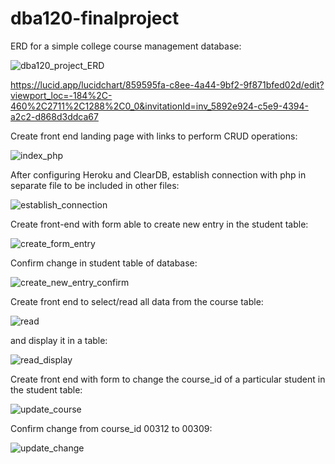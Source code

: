 # dba120-finalproject

ERD for a simple college course management database:

![dba120_project_ERD](https://user-images.githubusercontent.com/123834123/230692914-a1bada7d-2d28-4800-8d94-55cab6de2834.jpg)

https://lucid.app/lucidchart/859595fa-c8ee-4a44-9bf2-9f871bfed02d/edit?viewport_loc=-184%2C-460%2C2711%2C1288%2C0_0&invitationId=inv_5892e924-c5e9-4394-a2c2-d868d3ddca67

Create front end landing page with links to perform CRUD operations:

![index_php](https://user-images.githubusercontent.com/123834123/232341290-4bf4ab28-da9c-4504-a726-e46894bce18d.png)

After configuring Heroku and ClearDB, establish connection with php in separate file to be included in other files:

![establish_connection](https://user-images.githubusercontent.com/123834123/232341559-ec21a304-ee61-4342-9296-6610be0b7fb3.jpg)

Create front-end with form able to create new entry in the student table:

![create_form_entry](https://user-images.githubusercontent.com/123834123/232341763-77b28d63-5099-4bed-a61a-eae29f204cea.png)

Confirm change in student table of database:

![create_new_entry_confirm](https://user-images.githubusercontent.com/123834123/232341837-fb2074f4-127b-4795-9f68-bd5e87eb6248.png)

Create front end to select/read all data from the course table:

![read](https://user-images.githubusercontent.com/123834123/232343072-13135549-5e1b-4ac4-b12c-6b423fc27ee1.png)

and display it in a table:

![read_display](https://user-images.githubusercontent.com/123834123/232343088-1c617d90-7712-4737-adb0-156883f66eba.png)

Create front end with form to change the course_id of a particular student in the student table:

![update_course](https://user-images.githubusercontent.com/123834123/232344181-41ceced0-2cce-4860-960c-a0535b65a005.png)

Confirm change from course_id 00312 to 00309:

![update_change](https://user-images.githubusercontent.com/123834123/232344227-13bc4dcf-362e-4bfe-935e-d6a3cab7d00c.png)


